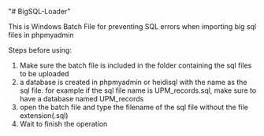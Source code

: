 "# BigSQL-Loader" 

This is Windows Batch File for preventing SQL errors when importing big sql files in phpmyadmin

Steps before using:
1. Make sure the batch file is included in the folder containing the sql files to be uploaded
1. a database is created in phpmyadmin or heidisql with the name as the sql file. for example if the sql file name is UPM_records.sql, make sure to have a database named UPM_records
1. open the batch file and type the filename of the sql file without the file extension(.sql)
1. Wait to finish the operation
  
